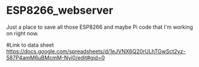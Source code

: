 # ESP8266_webserver

Just a place to save all those ESP8266 and maybe Pi code that I'm working on right now.

#Link to data sheet
https://docs.google.com/spreadsheets/d/1eJVNX6Q20rULhTGwSct2yz-587P4amM6uBMcmM-Nyi0/edit#gid=0